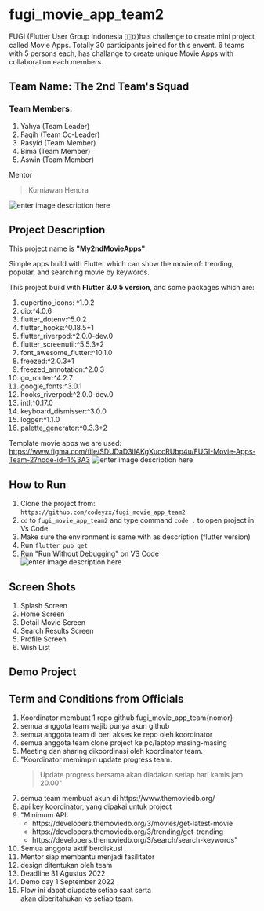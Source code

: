 # fugi_movie_app_team2

FUGI (Flutter User Group Indonesia 🇮🇩)has challenge to create mini project called Movie Apps. Totally 30 participants joined for this envent. 6 teams with 5 persons each, has challange to create unique Movie Apps with collaboration each members.

## Team Name: The 2nd Team's Squad

### Team Members:

1.  Yahya (Team Leader)
2.  Faqih (Team Co-Leader)
3.  Rasyid (Team Member)
4.  Bima (Team Member)
5.  Aswin (Team Member)

Mentor

> Kurniawan Hendra

![enter image description here](https://res.cloudinary.com/flutter-user-group-indonesia/image/upload/v1661658941/thumbnail_anonymus_ec9258a6cd.png)

## Project Description

<p> This project name is <b>"My2ndMovieApps"</b></p>
<p>Simple apps build with Flutter which can show the movie of: trending, popular, and searching movie by keywords.</p>
<p>This project build with <b>Flutter 3.0.5 version</b>, and some packages which are:
<ol>
<li>cupertino_icons: ^1.0.2</li>
<li>dio:^4.0.6</li>
<li>flutter_dotenv:^5.0.2</li>
<li>flutter_hooks:^0.18.5+1</li>
<li>flutter_riverpod:^2.0.0-dev.0</li>
<li>flutter_screenutil:^5.5.3+2</li>
<li>font_awesome_flutter:^10.1.0</li>
<li>freezed:^2.0.3+1</li>
<li>freezed_annotation:^2.0.3</li>
<li>go_router:^4.2.7</li>
<li>google_fonts:^3.0.1</li>
<li>hooks_riverpod:^2.0.0-dev.0</li>
<li>intl:^0.17.0</li>
<li>keyboard_dismisser:^3.0.0</li>
<li>logger:^1.1.0</li>
<li>palette_generator:^0.3.3+2</li>
</ol>
</p>

Template movie apps we are used: https://www.figma.com/file/SDUDaD3iIAKgXuccRUbp4u/FUGI-Movie-Apps-Team-2?node-id=1%3A3
![enter image description here](https://res.cloudinary.com/flutter-user-group-indonesia/image/upload/v1661660709/template_movie_apps_6bb7833a77.png?updated_at=2022-08-28T04:25:19.240Z)

## How to Run

1.  Clone the project from: `https://github.com/codeyzx/fugi_movie_app_team2`
2.  `cd` to `fugi_movie_app_team2` and type command `code .` to open project in Vs Code
3.  Make sure the environment is same with as description (flutter version)
4.  Run `flutter pub get`
5.  Run "Run Without Debugging" on VS Code ![enter image description here](https://res.cloudinary.com/flutter-user-group-indonesia/image/upload/v1661745394/thumbnail_run_without_debuggin_b2eae2ae86.png)

## Screen Shots

1.  Splash Screen
2.  Home Screen
3.  Detail Movie Screen
4.  Search Results Screen
5.  Profile Screen
6.  Wish List

## Demo Project

## Term and Conditions from Officials

<ol>
<li>Koordinator membuat 1 repo github fugi_movie_app_team{nomor}</li>
<li>semua anggota team wajib punya akun github
<li>semua anggota team di beri akses ke repo oleh koordinator</li>
<li>semua anggota team clone project ke pc/laptop masing-masing
<li>Meeting dan sharing dikoordinasi oleh koordinator team.
<li>"Koordinator memimpin update progress team.

> Update progress bersama akan diadakan setiap hari kamis jam 20.00"

<li> semua team membuat akun di https://www.themoviedb.org/
<li> api key koordinator, yang dipakai untuk project
<li> "Minimum API:<ul>
<li> https://developers.themoviedb.org/3/movies/get-latest-movie</li>
<li>https://developers.themoviedb.org/3/trending/get-trending</li>
<li>https://developers.themoviedb.org/3/search/search-keywords"</li>
</ul>
<li>Semua anggota aktif berdiskusi</li>
<li>Mentor siap membantu menjadi fasilitator</li>
<li>design ditentukan oleh team</li>
<li>Deadline 31 Agustus 2022</li>
<li>Demo day 1 September 2022</li>
<li>Flow ini dapat diupdate setiap saat serta </li>akan diberitahukan ke setiap team.
</ol
